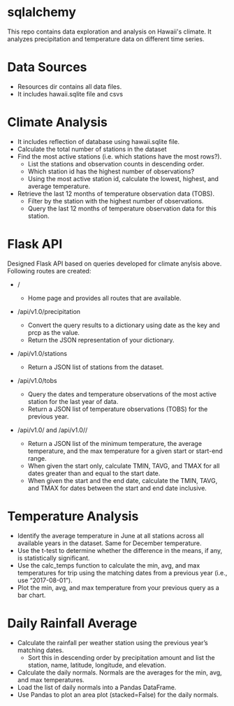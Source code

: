 # sqlalchemy
 
This repo contains data exploration and analysis on Hawaii's climate. It analyzes precipitation and temperature data on different time series.

# Data Sources
- Resources dir contains all data files.
- It includes hawaii.sqlite file and csvs

# Climate Analysis
- It includes reflection of database using hawaii.sqlite file.
- Calculate the total number of stations in the dataset
- Find the most active stations (i.e. which stations have the most rows?).
    - List the stations and observation counts in descending order.
    - Which station id has the highest number of observations?
    - Using the most active station id, calculate the lowest, highest, and average temperature.
- Retrieve the last 12 months of temperature observation data (TOBS).
    - Filter by the station with the highest number of observations.
    - Query the last 12 months of temperature observation data for this station.

# Flask API
Designed Flask API based on queries developed for climate anylsis above. Following routes are created:
- /
  - Home page and provides all routes that are available.

- /api/v1.0/precipitation
  - Convert the query results to a dictionary using date as the key and prcp as the value.
  - Return the JSON representation of your dictionary.

- /api/v1.0/stations
  - Return a JSON list of stations from the dataset.

- /api/v1.0/tobs
  - Query the dates and temperature observations of the most active station for the last year of data.
  - Return a JSON list of temperature observations (TOBS) for the previous year.

- /api/v1.0/<start> and /api/v1.0/<start>/<end>
  - Return a JSON list of the minimum temperature, the average temperature, and the max temperature for a given start or start-end range.
  - When given the start only, calculate TMIN, TAVG, and TMAX for all dates greater than and equal to the start date.
  - When given the start and the end date, calculate the TMIN, TAVG, and TMAX for dates between the start and end date inclusive.

# Temperature Analysis
- Identify the average temperature in June at all stations across all available years in the dataset. Same for December temperature.
- Use the t-test to determine whether the difference in the means, if any, is statistically significant.
- Use the calc_temps function to calculate the min, avg, and max temperatures for trip using the matching dates from a previous year (i.e., use “2017-08-01”).
- Plot the min, avg, and max temperature from your previous query as a bar chart.

# Daily Rainfall Average
- Calculate the rainfall per weather station using the previous year’s matching dates.
  - Sort this in descending order by precipitation amount and list the station, name, latitude, longitude, and elevation.
- Calculate the daily normals. Normals are the averages for the min, avg, and max temperatures.
- Load the list of daily normals into a Pandas DataFrame.
- Use Pandas to plot an area plot (stacked=False) for the daily normals.


